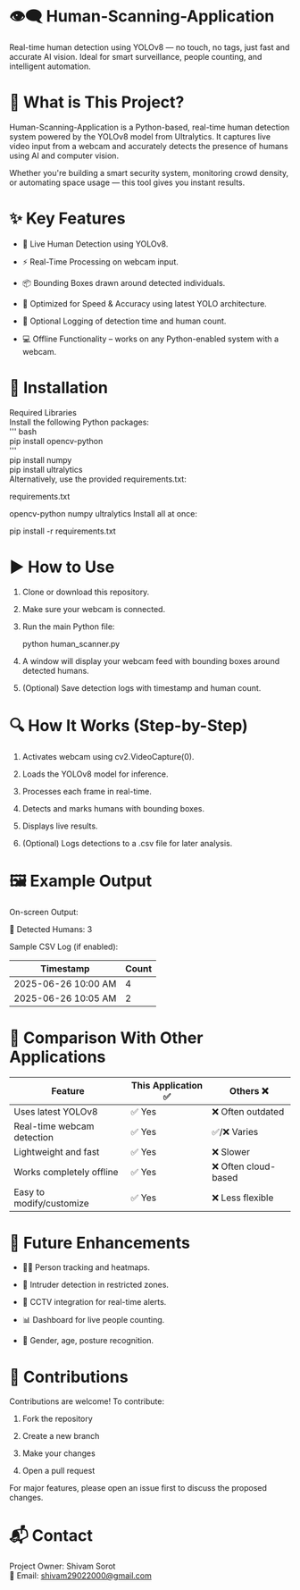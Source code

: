 # 👁️‍🗨️ Human-Scanning-Application
Real-time human detection using YOLOv8 — no touch, no tags, just fast and accurate AI vision. Ideal for smart surveillance, people counting, and intelligent automation.

# 🚀 What is This Project?
Human-Scanning-Application is a Python-based, real-time human detection system powered by the YOLOv8 model from Ultralytics. It captures live video input from a webcam and accurately detects the presence of humans using AI and computer vision.

Whether you're building a smart security system, monitoring crowd density, or automating space usage — this tool gives you instant results.

# ✨ Key Features
* 🎥 Live Human Detection using YOLOv8.

* ⚡ Real-Time Processing on webcam input.

* 📦 Bounding Boxes drawn around detected individuals.

* 🚀 Optimized for Speed & Accuracy using latest YOLO architecture.

* 📁 Optional Logging of detection time and human count.

* 💻 Offline Functionality – works on any Python-enabled system with a webcam.

# 🔧 Installation   
Required Libraries   
Install the following Python packages:   
''' bash    
pip install opencv-python    
'''   
pip install numpy   
pip install ultralytics    
Alternatively, use the provided requirements.txt:

requirements.txt

opencv-python
numpy
ultralytics
Install all at once:

pip install -r requirements.txt
# ▶️ How to Use
1. Clone or download this repository.

2. Make sure your webcam is connected.

3. Run the main Python file:

   python human_scanner.py

4. A window will display your webcam feed with bounding boxes around detected humans.

5. (Optional) Save detection logs with timestamp and human count.

# 🔍 How It Works (Step-by-Step)
1. Activates webcam using cv2.VideoCapture(0).

2. Loads the YOLOv8 model for inference.

3. Processes each frame in real-time.

4. Detects and marks humans with bounding boxes.

5. Displays live results.

6. (Optional) Logs detections to a .csv file for later analysis.

# 🖼️ Example Output
On-screen Output:

🧍 Detected Humans: 3

Sample CSV Log (if enabled):

| Timestamp	           | Count    |   
|----------------------|----------|
| 2025-06-26  10:00 AM | 4        |
| 2025-06-26  10:05 AM | 2        |

# 🔄 Comparison With Other Applications
| Feature |	This Application ✅	| Others ❌  |   
|---------|----------------------|------------|
|Uses latest YOLOv8 |	✅ Yes |	❌ Often outdated |
|Real-time webcam detection |	✅ Yes |	✅/❌ Varies |
|Lightweight and fast |	✅ Yes |	❌ Slower |
|Works completely offline |	✅ Yes |	❌ Often cloud-based |
|Easy to modify/customize |	✅ Yes |	❌ Less flexible |

# 🔮 Future Enhancements
* 🧍‍♂️ Person tracking and heatmaps.

* 🎯 Intruder detection in restricted zones.

* 📡 CCTV integration for real-time alerts.

* 📊 Dashboard for live people counting.

* 🤖 Gender, age, posture recognition.

# 🤝 Contributions
Contributions are welcome!
To contribute:

1. Fork the repository

2. Create a new branch

3. Make your changes

4. Open a pull request

For major features, please open an issue first to discuss the proposed changes.

# 📬 Contact
Project Owner: Shivam Sorot   
📧 Email: shivam29022000@gmail.com
